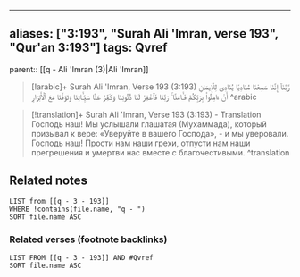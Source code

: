 
---
aliases: ["3:193", "Surah Ali 'Imran, verse 193", "Qur'an 3:193"]
tags: Qvref
---

parent:: [[q - Ali 'Imran (3)|Ali 'Imran]]

> [!arabic]+ Surah Ali 'Imran, Verse 193 (3:193)
> <span class="quran-arabic">رَّبَّنَآ إِنَّنَا سَمِعْنَا مُنَادِيًا يُنَادِى لِلْإِيمَـٰنِ أَنْ ءَامِنُوا۟ بِرَبِّكُمْ فَـَٔامَنَّا ۚ رَبَّنَا فَٱغْفِرْ لَنَا ذُنُوبَنَا وَكَفِّرْ عَنَّا سَيِّـَٔاتِنَا وَتَوَفَّنَا مَعَ ٱلْأَبْرَارِ</span>
^arabic

> [!translation]+ Surah Ali 'Imran, Verse 193 (3:193) - Translation
> Господь наш! Мы услышали глашатая (Мухаммада), который призывал к вере: «Уверуйте в вашего Господа», - и мы уверовали. Господь наш! Прости нам наши грехи, отпусти нам наши прегрешения и умертви нас вместе с благочестивыми.
^translation



## Related notes
```dataview
LIST from [[q - 3 - 193]]
WHERE !contains(file.name, "q - ")
SORT file.name ASC
```

### Related verses (footnote backlinks)
```dataview
LIST FROM [[q - 3 - 193]] AND #Qvref
SORT file.name ASC
```

